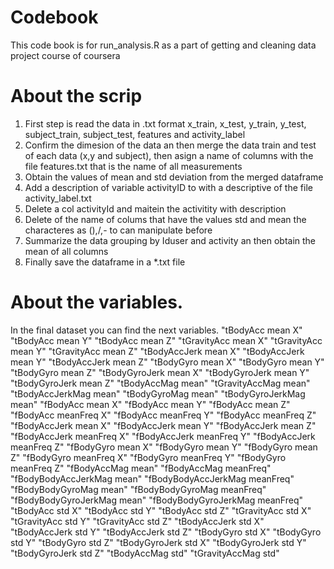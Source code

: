 # Codebook 

This code book is for run_analysis.R as a part of getting and cleaning data project course of coursera

# About the scrip

1. First step is read the data  in .txt format x_train, x_test, y_train, y_test, subject_train, subject_test, features and activity_label
2. Confirm the dimesion of the data an then merge the data train and test of each data (x,y and subject), then asign a name of columns with the file features.txt that is the name of all measurements 
3. Obtain the values of mean and std deviation from the merged dataframe
4. Add a description of variable activityID to with a descriptive of the file activity_label.txt
5. Delete a col activityId and maitein the activitity with description
6. Delete of the name of colums that have the values std and mean the characteres as (),/,- to can manipulate before
7. Summarize the data grouping by Iduser and activity an then obtain the mean of all columns
8. Finally save the dataframe in a *.txt file

# About the variables.

In the final dataset you can find the next variables.
 "tBodyAcc mean X"  "tBodyAcc mean Y"  "tBodyAcc mean Z" 
 "tGravityAcc mean X"  "tGravityAcc mean Y"  "tGravityAcc mean Z" 
 "tBodyAccJerk mean X"  "tBodyAccJerk mean Y"  "tBodyAccJerk mean Z" 
 "tBodyGyro mean X"  "tBodyGyro mean Y"  "tBodyGyro mean Z" 
 "tBodyGyroJerk mean X"  "tBodyGyroJerk mean Y"  "tBodyGyroJerk mean Z" 
 "tBodyAccMag mean" 
 "tGravityAccMag mean" 
 "tBodyAccJerkMag mean" 
 "tBodyGyroMag mean" 
 "tBodyGyroJerkMag mean" 
 "fBodyAcc mean X"  "fBodyAcc mean Y"  "fBodyAcc mean Z" 
 "fBodyAcc meanFreq X"  "fBodyAcc meanFreq Y"  "fBodyAcc meanFreq Z" 
 "fBodyAccJerk mean X"  "fBodyAccJerk mean Y"  "fBodyAccJerk mean Z"
 "fBodyAccJerk meanFreq X"  "fBodyAccJerk meanFreq Y"  "fBodyAccJerk meanFreq Z" 
 "fBodyGyro mean X"  "fBodyGyro mean Y"  "fBodyGyro mean Z" 
 "fBodyGyro meanFreq X"  "fBodyGyro meanFreq Y"  "fBodyGyro meanFreq Z" 
 "fBodyAccMag mean" 
 "fBodyAccMag meanFreq" 
 "fBodyBodyAccJerkMag mean" 
 "fBodyBodyAccJerkMag meanFreq" 
 "fBodyBodyGyroMag mean" 
 "fBodyBodyGyroMag meanFreq" 
 "fBodyBodyGyroJerkMag mean" 
 "fBodyBodyGyroJerkMag meanFreq" 
 "tBodyAcc std X" "tBodyAcc std Y" "tBodyAcc std Z" 
 "tGravityAcc std X" "tGravityAcc std Y" "tGravityAcc std Z" 
 "tBodyAccJerk std X" "tBodyAccJerk std Y" "tBodyAccJerk std Z" 
 "tBodyGyro std X" "tBodyGyro std Y" "tBodyGyro std Z" 
 "tBodyGyroJerk std X" "tBodyGyroJerk std Y" "tBodyGyroJerk std Z" 
 "tBodyAccMag std" "tGravityAccMag std" 



   


